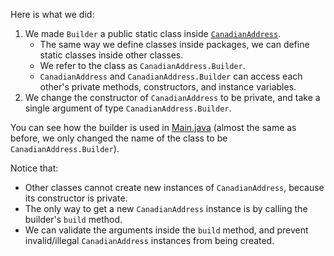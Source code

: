 Here is what we did:
 1. We made `Builder` a public static class inside [`CanadianAddress`](src/csc301/builderExample/CanadianAddress.java).    
    * The same way we define classes inside packages, we can define static classes inside other classes.    
    * We refer to the class as `CanadianAddress.Builder`.
    * `CanadianAddress` and `CanadianAddress.Builder` can access each other's private methods, constructors, and instance variables.
 2. We change the constructor of `CanadianAddress` to be private, and take a single argument of type `CanadianAddress.Builder`.
 
You can see how the builder is used in [Main.java](src/csc301/builderExample/Main.java) (almost the same as before, we only changed the name of the class to be `CanadianAddress.Builder`).

Notice that:
 * Other classes cannot create new instances of `CanadianAddress`, because its constructor is private.
 * The only way to get a new `CanadianAddress` instance is by calling the builder's `build` method.
 * We can validate the arguments inside the `build` method, and prevent invalid/illegal `CanadianAddress` instances from being created.
 
